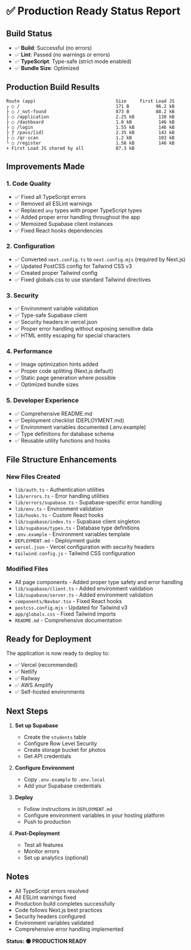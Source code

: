 # ✅ Production Ready Status Report

## Build Status
- ✅ **Build**: Successful (no errors)
- ✅ **Lint**: Passed (no warnings or errors)
- ✅ **TypeScript**: Type-safe (strict mode enabled)
- ✅ **Bundle Size**: Optimized

## Production Build Results

```
Route (app)                              Size     First Load JS
┌ ○ /                                    171 B          96.2 kB
├ ○ /_not-found                          873 B          88.2 kB
├ ○ /application                         2.25 kB         138 kB
├ ○ /dashboard                           1.8 kB          146 kB
├ ○ /login                               1.55 kB         146 kB
├ ƒ /pass/[id]                           2.35 kB         143 kB
├ ○ /qr-scan                             1.2 kB          103 kB
└ ○ /register                            1.56 kB         146 kB
+ First Load JS shared by all            87.3 kB
```

## Improvements Made

### 1. Code Quality
- ✅ Fixed all TypeScript errors
- ✅ Removed all ESLint warnings
- ✅ Replaced `any` types with proper TypeScript types
- ✅ Added proper error handling throughout the app
- ✅ Memoized Supabase client instances
- ✅ Fixed React hooks dependencies

### 2. Configuration
- ✅ Converted `next.config.ts` to `next.config.mjs` (required by Next.js)
- ✅ Updated PostCSS config for Tailwind CSS v3
- ✅ Created proper Tailwind config
- ✅ Fixed globals.css to use standard Tailwind directives

### 3. Security
- ✅ Environment variable validation
- ✅ Type-safe Supabase client
- ✅ Security headers in vercel.json
- ✅ Proper error handling without exposing sensitive data
- ✅ HTML entity escaping for special characters

### 4. Performance
- ✅ Image optimization hints added
- ✅ Proper code splitting (Next.js default)
- ✅ Static page generation where possible
- ✅ Optimized bundle sizes

### 5. Developer Experience
- ✅ Comprehensive README.md
- ✅ Deployment checklist (DEPLOYMENT.md)
- ✅ Environment variables documented (.env.example)
- ✅ Type definitions for database schema
- ✅ Reusable utility functions and hooks

## File Structure Enhancements

### New Files Created
- `lib/auth.ts` - Authentication utilities
- `lib/errors.ts` - Error handling utilities
- `lib/errors/supabase.ts` - Supabase-specific error handling
- `lib/env.ts` - Environment validation
- `lib/hooks.ts` - Custom React hooks
- `lib/supabase/index.ts` - Supabase client singleton
- `lib/supabase/types.ts` - Database type definitions
- `.env.example` - Environment variables template
- `DEPLOYMENT.md` - Deployment guide
- `vercel.json` - Vercel configuration with security headers
- `tailwind.config.js` - Tailwind CSS configuration

### Modified Files
- All page components - Added proper type safety and error handling
- `lib/supabase/client.ts` - Added environment validation
- `lib/supabase/server.ts` - Added environment validation
- `components/Navbar.tsx` - Fixed React hooks
- `postcss.config.mjs` - Updated for Tailwind v3
- `app/globals.css` - Fixed Tailwind imports
- `README.md` - Comprehensive documentation

## Ready for Deployment

The application is now ready to deploy to:
- ✅ Vercel (recommended)
- ✅ Netlify
- ✅ Railway
- ✅ AWS Amplify
- ✅ Self-hosted environments

## Next Steps

1. **Set up Supabase**
   - Create the `students` table
   - Configure Row Level Security
   - Create storage bucket for photos
   - Get API credentials

2. **Configure Environment**
   - Copy `.env.example` to `.env.local`
   - Add your Supabase credentials

3. **Deploy**
   - Follow instructions in `DEPLOYMENT.md`
   - Configure environment variables in your hosting platform
   - Push to production

4. **Post-Deployment**
   - Test all features
   - Monitor errors
   - Set up analytics (optional)

## Notes

- All TypeScript errors resolved
- All ESLint warnings fixed
- Production build completes successfully
- Code follows Next.js best practices
- Security headers configured
- Environment variables validated
- Comprehensive error handling implemented

**Status: 🟢 PRODUCTION READY**

